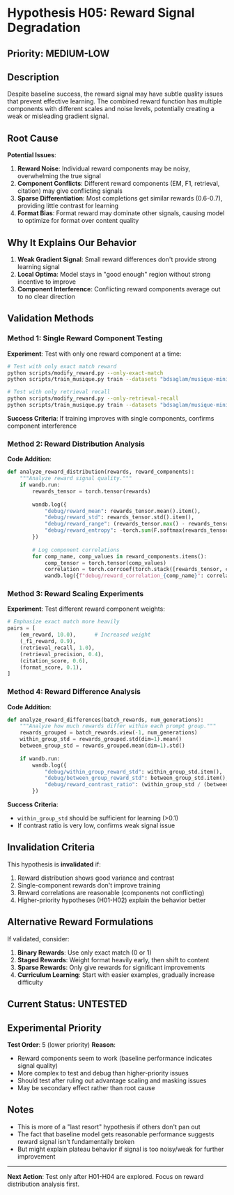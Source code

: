 # Hypothesis H05: Reward Signal Degradation

## Priority: MEDIUM-LOW

## Description

Despite baseline success, the reward signal may have subtle quality issues that prevent effective learning. The combined reward function has multiple components with different scales and noise levels, potentially creating a weak or misleading gradient signal.

## Root Cause

**Potential Issues**:
1. **Reward Noise**: Individual reward components may be noisy, overwhelming the true signal
2. **Component Conflicts**: Different reward components (EM, F1, retrieval, citation) may give conflicting signals
3. **Sparse Differentiation**: Most completions get similar rewards (0.6-0.7), providing little contrast for learning
4. **Format Bias**: Format reward may dominate other signals, causing model to optimize for format over content quality

## Why It Explains Our Behavior

1. **Weak Gradient Signal**: Small reward differences don't provide strong learning signal
2. **Local Optima**: Model stays in "good enough" region without strong incentive to improve
3. **Component Interference**: Conflicting reward components average out to no clear direction

## Validation Methods

### Method 1: Single Reward Component Testing
**Experiment**: Test with only one reward component at a time:
```bash
# Test with only exact match reward
python scripts/modify_reward.py --only-exact-match
python scripts/train_musique.py train --datasets "bdsaglam/musique-mini,answerable,train[:100]"

# Test with only retrieval recall  
python scripts/modify_reward.py --only-retrieval-recall
python scripts/train_musique.py train --datasets "bdsaglam/musique-mini,answerable,train[:100]"
```

**Success Criteria**: If training improves with single components, confirms component interference

### Method 2: Reward Distribution Analysis
**Code Addition**:
```python
def analyze_reward_distribution(rewards, reward_components):
    """Analyze reward signal quality."""
    if wandb.run:
        rewards_tensor = torch.tensor(rewards)
        
        wandb.log({
            "debug/reward_mean": rewards_tensor.mean().item(),
            "debug/reward_std": rewards_tensor.std().item(),
            "debug/reward_range": (rewards_tensor.max() - rewards_tensor.min()).item(),
            "debug/reward_entropy": -torch.sum(F.softmax(rewards_tensor, dim=0) * F.log_softmax(rewards_tensor, dim=0)).item(),
        })
        
        # Log component correlations
        for comp_name, comp_values in reward_components.items():
            comp_tensor = torch.tensor(comp_values)
            correlation = torch.corrcoef(torch.stack([rewards_tensor, comp_tensor]))[0,1]
            wandb.log({f"debug/reward_correlation_{comp_name}": correlation.item()})
```

### Method 3: Reward Scaling Experiments
**Experiment**: Test different reward component weights:
```python
# Emphasize exact match more heavily
pairs = [
    (em_reward, 10.0),      # Increased weight
    (_f1_reward, 0.9),
    (retrieval_recall, 1.0),
    (retrieval_precision, 0.4),
    (citation_score, 0.6),
    (format_score, 0.1),
]
```

### Method 4: Reward Difference Analysis  
**Code Addition**:
```python
def analyze_reward_differences(batch_rewards, num_generations):
    """Analyze how much rewards differ within each prompt group."""
    rewards_grouped = batch_rewards.view(-1, num_generations)
    within_group_std = rewards_grouped.std(dim=1).mean()
    between_group_std = rewards_grouped.mean(dim=1).std()
    
    if wandb.run:
        wandb.log({
            "debug/within_group_reward_std": within_group_std.item(),
            "debug/between_group_reward_std": between_group_std.item(),
            "debug/reward_contrast_ratio": (within_group_std / (between_group_std + 1e-8)).item(),
        })
```

**Success Criteria**: 
- `within_group_std` should be sufficient for learning (>0.1)
- If contrast ratio is very low, confirms weak signal issue

## Invalidation Criteria

This hypothesis is **invalidated** if:
1. Reward distribution shows good variance and contrast
2. Single-component rewards don't improve training
3. Reward correlations are reasonable (components not conflicting)
4. Higher-priority hypotheses (H01-H02) explain the behavior better

## Alternative Reward Formulations

If validated, consider:
1. **Binary Rewards**: Use only exact match (0 or 1)
2. **Staged Rewards**: Weight format heavily early, then shift to content
3. **Sparse Rewards**: Only give rewards for significant improvements
4. **Curriculum Learning**: Start with easier examples, gradually increase difficulty

## Current Status: UNTESTED

## Experimental Priority

**Test Order**: 5 (lower priority)
**Reason**:
- Reward components seem to work (baseline performance indicates signal quality)
- More complex to test and debug than higher-priority issues
- Should test after ruling out advantage scaling and masking issues
- May be secondary effect rather than root cause

## Notes

- This is more of a "last resort" hypothesis if others don't pan out
- The fact that baseline model gets reasonable performance suggests reward signal isn't fundamentally broken
- But might explain plateau behavior if signal is too noisy/weak for further improvement

---

**Next Action**: Test only after H01-H04 are explored. Focus on reward distribution analysis first.